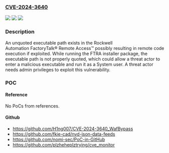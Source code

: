 ### [CVE-2024-3640](https://cve.mitre.org/cgi-bin/cvename.cgi?name=CVE-2024-3640)
![](https://img.shields.io/static/v1?label=Product&message=FactoryTalk%C2%AE%20Remote%20Access%E2%84%A2&color=blue)
![](https://img.shields.io/static/v1?label=Version&message=%3D%20v13.5.0.174%20&color=brighgreen)
![](https://img.shields.io/static/v1?label=Vulnerability&message=CWE-428%20Unquoted%20Search%20Path%20or%20Element&color=brighgreen)

### Description

An unquoted executable path exists in the Rockwell Automation FactoryTalk® Remote Access™ possibly resulting in remote code execution if exploited. While running the FTRA installer package, the executable path is not properly quoted, which could allow a threat actor to enter a malicious executable and run it as a System user. A threat actor needs admin privileges to exploit this vulnerability.

### POC

#### Reference
No PoCs from references.

#### Github
- https://github.com/H1ng007/CVE-2024-3640_WafBypass
- https://github.com/fkie-cad/nvd-json-data-feeds
- https://github.com/nomi-sec/PoC-in-GitHub
- https://github.com/plzheheplztrying/cve_monitor

